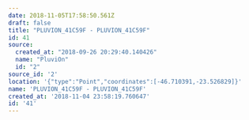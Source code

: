 ```yaml
---
date: 2018-11-05T17:58:50.561Z
draft: false
title: "PLUVION_41C59F - PLUVION_41C59F"
id: 41
source:
  created_at: "2018-09-26 20:29:40.140426"
  name: "PluviOn"
  id: "2"
source_id: '2'
location: '{"type":"Point","coordinates":[-46.710391,-23.526829]}'
name: 'PLUVION_41C59F - PLUVION_41C59F'
created_at: '2018-11-04 23:58:19.760647'
id: '41'
---
```

		